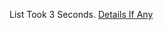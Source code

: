 List Took 3 Seconds.
[Details If Any](https://github.com/deathbybandaid/piholeparser/blob/master/RecentRunLogs/parsingscripts/KADHostsFile.md)


